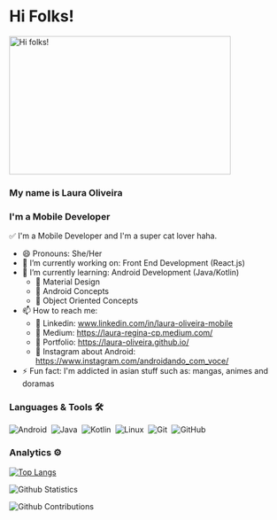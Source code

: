 # Hi Folks! 

<img src="https://steamuserimages-a.akamaihd.net/ugc/2441390788349933701/6B3A31CEC953D38FA7A668ACB0132408811E9D4F/?imw=637&imh=358&ima=fit&impolicy=Letterbox&imcolor=%23000000&letterbox=true" alt="Hi folks!" width=400 height=250/>

### My name is Laura Oliveira 

### I'm a Mobile Developer

✅ I'm a Mobile Developer and I'm a super cat lover haha.

- 😄 Pronouns: She/Her
- 🔭 I’m currently working on: Front End Development (React.js)
- 🌱 I’m currently learning: Android Development (Java/Kotlin)
  - 🎯 Material Design
  - 🎯 Android Concepts
  - 🎯 Object Oriented Concepts
- 📫 How to reach me: 
  - 🎯 Linkedin: www.linkedin.com/in/laura-oliveira-mobile
  - 🎯 Medium:  https://laura-regina-cp.medium.com/
  - 🎯 Portfolio: https://laura-oliveira.github.io/
  - 🎯 Instagram about Android: https://www.instagram.com/androidando_com_voce/
- ⚡ Fun fact: I'm addicted in asian stuff such as: mangas, animes and doramas


### Languages & Tools 🛠  

![Android](https://img.shields.io/badge/-Android-05122A?style=for-the-badge&logo=android&logoColor=green)&nbsp;
![Java](https://img.shields.io/badge/-Java-05122A?style=for-the-badge&logo=Java&logoColor=white&)&nbsp;
![Kotlin](https://img.shields.io/badge/-Kotlin-05122A?style=for-the-badge&logo=kotlin)&nbsp;
![Linux](https://img.shields.io/badge/-Linux-05122A?style=for-the-badge&logo=linux&logoColor=white)&nbsp;
![Git](https://img.shields.io/badge/-Git-05122A?style=for-the-badge&logo=git)&nbsp;
![GitHub](https://img.shields.io/badge/-GitHub-05122A?style=for-the-badge&logo=github)&nbsp;

### Analytics ⚙️

[![Top Langs](https://github-readme-stats.vercel.app/api/top-langs/?username=Laura-Oliveira&langs_count=8)](https://github.com/anuraghazra/github-readme-stats)

<!-- ![Github Languages](https://github-readme-stats.vercel.app/api/top-langs/?username=Laura-Oliveira&layout=compact&count_private=true) -->

![Github Statistics](https://github-readme-stats.vercel.app/api/?username=Laura-Oliveira&count_private=true&show_icons=true)

![Github Contributions](https://github-readme-streak-stats.herokuapp.com/?user=Laura-Oliveira&hide_border=true)


<!-- - 👯 I’m looking to collaborate on ... 
- 🤔 I’m looking for help with ...
- 💬 Ask me aboout ... -->
